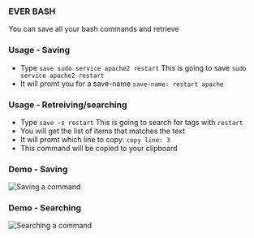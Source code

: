### EVER BASH
You can save all your bash commands and retrieve


### Usage - Saving
- Type `save sudo service apache2 restart`
This is going to save `sudo service apache2 restart`
- It will promt you for a save-name
`save-name: restart apache`

### Usage - Retreiving/searching
- Type `save -s restart`
This is going to search for tags with `restart`
- You will get the list of items that matches the text
- It will promt which line to copy: `copy line: 3`
- This command will be copied to your clipboard


### Demo - Saving
![Saving a command](https://raw.githubusercontent.com/safwan-moha/ever-bash/master/docs/save.gif)


### Demo - Searching
![Searching a command](https://raw.githubusercontent.com/safwan-moha/ever-bash/master/docs/search.gif)
